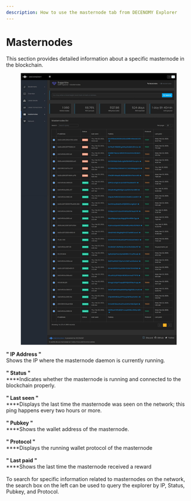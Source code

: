 ```yaml
---
description: How to use the masternode tab from DECENOMY Explorer
---
```


# Masternodes

This section provides detailed information about a specific masternode in the blockchain.



<figure><img src="../.gitbook/assets/Explorer masternode detail.jpg" alt=""><figcaption></figcaption></figure>

**" IP Address "** \
Shows the IP where the masternode daemon is currently running.\
\
**" Status "**\
****Indicates whether the masternode is running and connected to the blockchain properly.\
\
**" Last seen "**\
****Displays the last time the masternode was seen on the network; this ping happens every two hours or more.\
\
**" Pubkey "**\
****Shows the wallet address of the masternode.\
\
**" Protocol "**\
****Displays the running wallet protocol of the masternode\
\
**" Last paid "**\
****Shows the last time the masternode received a reward\
\
To search for specific information related to masternodes on the network, the search box on the left can be used to query the explorer by IP, Status, Pubkey, and Protocol.
